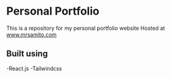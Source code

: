 # Personal Portfolio

This is a repository for my personal portfolio website
Hosted at <a>www.mrsamito.com</a>

## Built using
 -React.js
 -Tailwindcss